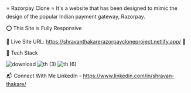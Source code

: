 ⭐ Razorpay Clone ⭐
It's a website that has been designed to mimic the design of the popular Indian payment gateway, Razorpay.

⭕ This Site is Fully Responsive


📌 Live Site URL: https://shravanthakarerazorpaycloneproject.netlify.app/ 🚀

📌 Tech Stack

![download](https://github.com/ShravanThakare/Razorpay-Clone/assets/108409480/5d632e27-41a4-4fdd-8c7d-d1284e338155)
![th (3)](https://github.com/ShravanThakare/Razorpay-Clone/assets/108409480/f841d816-934b-40a8-822a-03e06990ec9a)
![th (6)](https://github.com/ShravanThakare/Razorpay-Clone/assets/108409480/51c7a13b-4ab8-406e-ae2b-50f2b80af6cc)






📬 Connect With Me
LinkedIn - https://www.linkedin.com/in/shravan-thakare/
